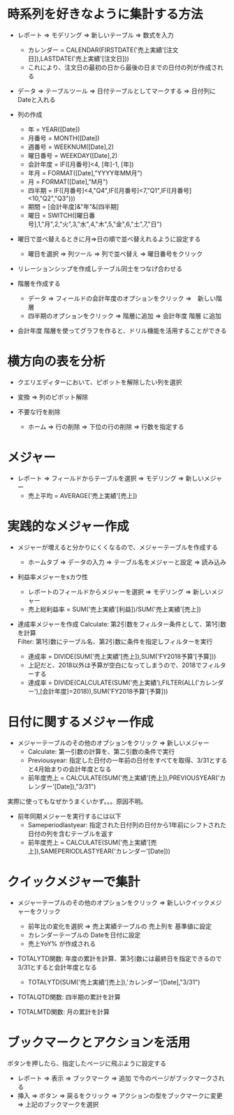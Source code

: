 # 時系列を好きなように集計する方法
* レポート ⇒ モデリング ⇒ 新しいテーブル ⇒ 数式を入力
    * カレンダー = CALENDAR(FIRSTDATE('売上実績'[注文日]),LASTDATE('売上実績'[注文日]))
    * これにより、注文日の最初の日から最後の日までの日付の列が作成される

* データ ⇒ テーブルツール ⇒ 日付テーブルとしてマークする ⇒ 日付列に Dateと入れる

* 列の作成
    * 年 = YEAR([Date])
    * 月番号 = MONTH([Date])
    * 週番号 = WEEKNUM([Date],2)
    * 曜日番号 = WEEKDAY([Date],2)
    * 会計年度 = IF([月番号]<4, [年]-1, [年])
    * 年月 = FORMAT([Date],"YYYY年MM月")
    * 月 = FORMAT([Date],"M月")
    * 四半期 = IF([月番号]<4,"Q4",IF([月番号]<7,"Q1",IF([月番号]<10,"Q2","Q3")))
    * 期間 = [会計年度]&"年"&[四半期]
    * 曜日 = SWITCH([曜日番号],1,"月",2,"火",3,"水",4,"木",5,"金",6,"土",7,"日")

* 曜日で並べ替えるときに月⇒日の順で並べ替えれるように設定する
    * 曜日を選択 ⇒ 列ツール ⇒ 列で並べ替え ⇒ 曜日番号をクリック

* リレーションシップを作成しテーブル同士をつなげ合わせる

* 階層を作成する
    * データ ⇒ フィールドの会計年度のオプションをクリック ⇒　新しい階層
    * 四半期のオプションをクリック ⇒ 階層に追加 ⇒ 会計年度 階層 に追加

* 会計年度 階層を使ってグラフを作ると、ドリル機能を活用することができる

# 横方向の表を分析
* クエリエディターにおいて、ピボットを解除したい列を選択
* 変換 ⇒ 列のピボット解除 

* 不要な行を削除
    * ホーム ⇒ 行の削除 ⇒ 下位の行の削除 ⇒ 行数を指定する

# メジャー
* レポート ⇒ フィールドからテーブルを選択 ⇒ モデリング ⇒ 新しいメジャー
    * 売上平均 = AVERAGE('売上実績'[売上])

# 実践的なメジャー作成
* メジャーが増えると分かりにくくなるので、メジャーテーブルを作成する
    * ホームタブ ⇒ データの入力 ⇒ テーブル名をメジャーと設定 ⇒ 読み込み

* 利益率メジャーをsカウ性
    * レポートのフィールドからメジャーを選択 ⇒ モデリング ⇒ 新しいメジャー
    * 売上総利益率 = SUM('売上実績'[利益])/SUM('売上実績'[売上])

* 達成率メジャーを作成
Calculate: 第2引数をフィルター条件として、第1引数を計算  
Filter: 第1引数にテーブル名、第2引数に条件を指定しフィルターを実行
    * 達成率 = DIVIDE(SUM('売上実績'[売上]),SUM('FY2018予算'[予算]))
    * 上記だと、2018以外は予算が空白になってしまうので、2018でフィルターする
    * 達成率 = DIVIDE(CALCULATE(SUM('売上実績’),FILTER(ALL('カレンダー'),[会計年度]=2018)),SUM('FY2018予算'[予算]))

# 日付に関するメジャー作成
* メジャーテーブルのその他のオプションをクリック ⇒ 新しいメジャー
    * Calculate: 第一引数の計算を、第二引数の条件で実行
    * Previousyear: 指定した日付の一年前の日付をすべてを取得、3/31とすると4月始まりの会計年度となる
    * 前年度売上 = CALCULATE(SUM('売上実績'[売上]),PREVIOUSYEAR('カレンダー'[Date]),"3/31")

実際に使ってもなぜかうまくいかず。。。原因不明。

* 前年同期メジャーを実行するには以下
    * Sameperiodlastyear: 指定された日付列の日付から1年前にシフトされた日付の列を含むテーブルを返す
    * 前年度売上 = CALCULATE(SUM('売上実績'[売上]),SAMEPERIODLASTYEAR('カレンダー'[Date]))

# クイックメジャーで集計
* メジャーテーブルのその他のオプションをクリック ⇒ 新しいクイックメジャーをクリック
    * 前年比の変化を選択 ⇒ 売上実績テーブルの 売上列を 基準値に設定
    * カレンダーテーブルの Dateを日付に設定
    * 売上YoY% が作成される

* TOTALYTD関数: 年度の累計を計算、第3引数には最終日を指定できるので3/31とすると会計年度となる
    * TOTALYTD(SUM('売上実績'[売上]),'カレンダー'[Date],"3/31")
* TOTALQTD関数: 四半期の累計を計算
* TOTALMTD関数: 月の累計を計算

# ブックマークとアクションを活用
ボタンを押したら、指定したページに飛ぶように設定する

* レポート ⇒ 表示 ⇒ ブックマーク ⇒ 追加 で今のページがブックマークされる
* 挿入 ⇒ ボタン ⇒ 戻るをクリック ⇒ アクションの型をブックマークに変更 ⇒ 上記のブックマークを選択


